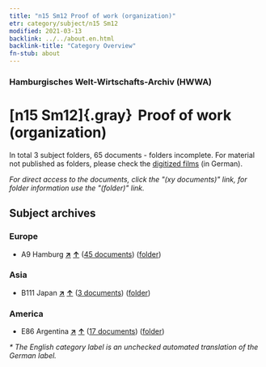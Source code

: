```yaml
---
title: "n15 Sm12 Proof of work (organization)"
etr: category/subject/n15 Sm12
modified: 2021-03-13
backlink: ../../about.en.html
backlink-title: "Category Overview"
fn-stub: about
---
```


### Hamburgisches Welt-Wirtschafts-Archiv (HWWA)
# [n15 Sm12]{.gray}&#8201; Proof of work (organization)&#160; 





In total 3 subject folders, 65 documents - folders incomplete.
For material not published as folders, please check the [digitized films](/film/h1_sh) (in German).

_For direct access to the documents, click the "(xy documents)" link, for folder information use the "(folder)" link._

## Subject archives



### Europe

- A9 Hamburg [**&nearr;**](../../../geo/i/140905/about.en.html "Hamburg (all folders)") [**&uarr;**](../../../geo/about.en.html#A9 "Country category system") (<a href="https://pm20.zbw.eu/dfgview/sh/140905,145176" title="about: Hamburg : Proof of work (organization)" target="_blank">45 documents</a>) ([folder](http://purl.org/pressemappe20/folder/sh/140905,145176))

### Asia

- B111 Japan [**&nearr;**](../../../geo/i/141272/about.en.html "Japan (all folders)") [**&uarr;**](../../../geo/about.en.html#B111 "Country category system") (<a href="https://pm20.zbw.eu/dfgview/sh/141272,145176" title="about: Japan : Proof of work (organization)" target="_blank">3 documents</a>) ([folder](http://purl.org/pressemappe20/folder/sh/141272,145176))

### America

- E86 Argentina [**&nearr;**](../../../geo/i/141692/about.en.html "Argentina (all folders)") [**&uarr;**](../../../geo/about.en.html#E86 "Country category system") (<a href="https://pm20.zbw.eu/dfgview/sh/141692,145176" title="about: Argentina : Proof of work (organization)" target="_blank">17 documents</a>) ([folder](http://purl.org/pressemappe20/folder/sh/141692,145176))


_* The English category label is an unchecked automated translation of the German label._

